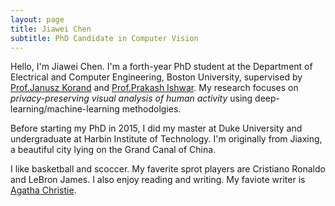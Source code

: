 ```yaml
---
layout: page
title: Jiawei Chen
subtitle: PhD Candidate in Computer Vision
---
```

Hello, I'm Jiawei Chen. I'm a forth-year PhD student at the Department of Electrical and Computer Engineering, Boston University, supervised by [Prof.Janusz Korand](https://www.bu.edu/eng/profile/janusz-konrad/) and [Prof.Prakash Ishwar](https://www.bu.edu/eng/profile/prakash-ishwar/). My research focuses on _privacy-preserving visual analysis of human activity_ using deep-learning/machine-learning methodolgies. 

Before starting my PhD in 2015, I did my master at Duke University and undergraduate at Harbin Institute of Technology. I'm originally from Jiaxing, a beautiful city lying on the Grand Canal of China. 

I like basketball and scoccer. My faverite sprot players are Cristiano Ronaldo and LeBron James. 
I also enjoy reading and writing. My faviote writer is [Agatha Christie](https://en.wikipedia.org/wiki/Agatha_Christie).





